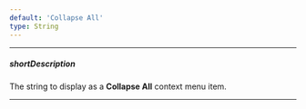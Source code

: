 ```yaml
---
default: 'Collapse All'
type: String
---
```

---
##### shortDescription
The string to display as a **Collapse All** context menu item.

---
